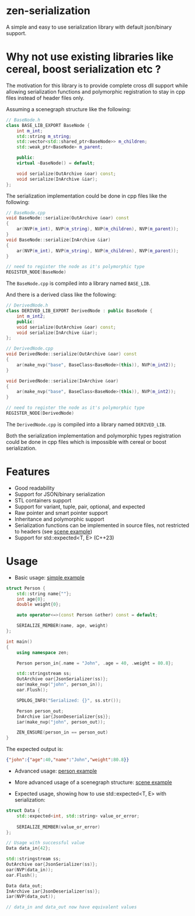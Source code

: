 # zen-serialization

A simple and easy to use serialization library with default json/binary support.

# Why not use existing libraries like cereal, boost serialization etc ?

The motivation for this library is to provide complete cross dll support while allowing serialization functions and polymorphic registration to stay in cpp files instead of header files only. 

Assuming a scenegraph structure like the following:
```cpp
// BaseNode.h
class BASE_LIB_EXPORT BaseNode {
    int m_int;
    std::string m_string;
    std::vector<std::shared_ptr<BaseNode>> m_children;
    std::weak_ptr<BaseNode> m_parent;

    public:
    virtual ~BaseNode() = default;

    void serialize(OutArchive &oar) const;
    void serialize(InArchive &iar);
};
```

The serialization implementation could be done in cpp files like the following:

```cpp
// BaseNode.cpp
void BaseNode::serialize(OutArchive &oar) const
{
    ar(NVP(m_int), NVP(m_string), NVP(m_children), NVP(m_parent));
}
void BaseNode::serialize(InArchive &iar)
{
    ar(NVP(m_int), NVP(m_string), NVP(m_children), NVP(m_parent));
}

// need to register the node as it's polymorphic type
REGISTER_NODE(BaseNode)
```

The `BaseNode.cpp` is compiled into a library named `BASE_LIB`.

And there is a derived class like the following:
```cpp
// DerivedNode.h
class DERIVED_LIB_EXPORT DerivedNode : public BaseNode {
    int m_int2;
    public:
    void serialize(OutArchive &oar) const;
    void serialize(InArchive &iar);
};
```
```cpp
// DerivedNode.cpp
void DerivedNode::serialize(OutArchive &oar) const
{
    ar(make_nvp("base", BaseClass<BaseNode>(this)), NVP(m_int2));
}

void DerivedNode::serialize(InArchive &oar) 
{
    ar(make_nvp("base", BaseClass<BaseNode>(this)), NVP(m_int2));
}

// need to register the node as it's polymorphic type
REGISTER_NODE(DerivedNode)
```

The `DerivedNode.cpp` is compiled into a library named `DERIVED_LIB`.

Both the serialization implementation and polymorphic types registration could be done in cpp files which is impossible with cereal or boost serialization.


# Features

- Good readability
- Support for JSON/binary serialization
- STL containers support
- Support for variant, tuple, pair, optional, and expected
- Raw pointer and smart pointer support
- Inheritance and polymorphic support
- Serialization functions can be implemented in source files, not restricted to headers (see [scene example](./example/scene/scene.cpp))
- Support for std::expected<T, E> (C++23)

# Usage

- Basic usage: [simple example](./example/simple.cpp)

```cpp
struct Person {
    std::string name{""};
    int age{0};
    double weight{0};

    auto operator<=>(const Person &other) const = default;

    SERIALIZE_MEMBER(name, age, weight)
};

int main()
{
    using namespace zen;

    Person person_in{.name = "John", .age = 40, .weight = 80.8};

    std::stringstream ss;
    OutArchive oar{JsonSerializer(ss)};
    oar(make_nvp("john", person_in));
    oar.Flush();

    SPDLOG_INFO("Serialized: {}", ss.str());

    Person person_out;
    InArchive iar{JsonDeserializer{ss}};
    iar(make_nvp("john", person_out));

    ZEN_ENSURE(person_in == person_out)
}
```

The expected output is:
```json
{"john":{"age":40,"name":"John","weight":80.8}}
```

- Advanced usage: [person example](./example/person.cpp) 

- More advanced usage of a scenegraph structure: [scene example](./example/scene/scene.cpp) 

- Expected usage, showing how to use std::expected<T, E> with serialization:

```cpp
struct Data {
    std::expected<int, std::string> value_or_error;
    
    SERIALIZE_MEMBER(value_or_error)
};

// Usage with successful value
Data data_in{42};

std::stringstream ss;
OutArchive oar{JsonSerializer(ss)};
oar(NVP(data_in));
oar.Flush();

Data data_out;
InArchive iar{JsonDeserializer(ss)};
iar(NVP(data_out));

// data_in and data_out now have equivalent values
```
